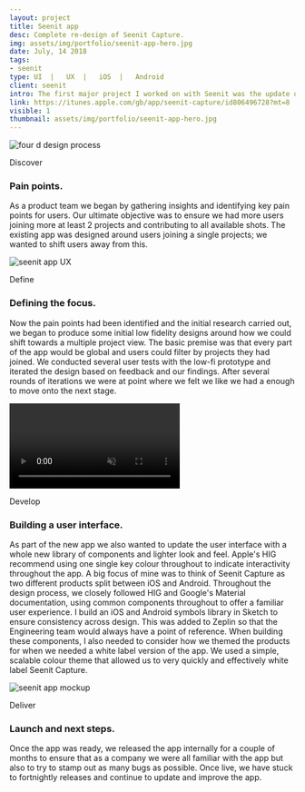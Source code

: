 ```yaml
---
layout: project
title: Seenit app
desc: Complete re-design of Seenit Capture.
img: assets/img/portfolio/seenit-app-hero.jpg
date: July, 14 2018
tags:
- seenit
type: UI  |   UX  |   iOS  |   Android
client: seenit
intro: The first major project I worked on with Seenit was the update of the iOS and Android app, Seenit Capture. We used the Double Diamond design process.
link: https://itunes.apple.com/gb/app/seenit-capture/id806496728?mt=8
visible: 1
thumbnail: assets/img/portfolio/seenit-app-hero.jpg
---
```


<section>
    <div class="full-width portfolio-banner">
        <img src="{{ site.baseurl}}/assets/img/portfolio/four-d-design-process.png" class="no-padding portfolio-banner-image" alt="four d design process"/>
    </div>
</section>

<section>
    <div class="container">
        <div class="row">
            <div class="col-12">
                <p class="subhead">Discover</p>
            </div>
        </div>
    </div>
    <div class="container">
        <div class="row">
            <div class="col-6">
                <h3>Pain points.</h3>
                <p>As a product team we began by gathering insights and identifying key pain points for users. Our ultimate objective was to ensure we had more users joining more at least 2 projects and contributing to all available shots. The existing app was designed around users joining a single projects; we wanted to shift users away from this.
                </p>
            </div>
        </div>
    </div>
</section>

<section>
    <div class="full-width portfolio-banner">
        <img src="{{ site.baseurl}}/assets/img/portfolio/seenit-define.jpg" class="no-padding portfolio-banner-image" alt="seenit app UX"/>
    </div>
</section>

<section>
    <div class="container">
        <div class="row">
            <div class="col-12">
                <p class="subhead">Define</p>
            </div>
        </div>
    </div>
    <div class="container">
        <div class="row">
            <div class="col-6">
                <h3>Defining the focus.</h3>
                <p>Now the pain points had been identified and the initial research carried out, we began to produce some initial low fidelity designs around how we could shift towards a multiple project view. The basic premise was that every part of the app would be global and users could filter by projects they had joined. We conducted several user tests with the low-fi prototype and iterated the design based on feedback and our findings. After several rounds of iterations we were at point where we felt we like we had a enough to move onto the next stage.
                </p>
            </div>
        </div>
    </div>
</section>

<section>
    <div class="full-width portfolio-banner">
        <video autoplay="" loop="" muted="" playsinline="" class="video-cover lazy iphone-inline-video">
            <source src="{{ site.baseurl}}/assets/img/portfolio/android-components.mp4" type="video/mp4;codecs=&quot;avc1.42E01E, mp4a.40.2&quot;">
            <source src="{{ site.baseurl}}/assets/img/portfolio/android-components.ogg">
            <source src="{{ site.baseurl}}/assets/img/portfolio/android-components.webm" type="video/webm;codecs=&quot;vp8, vorbis&quot;">
            Your browser does not support the video tag.
        </video>
    </div>
</section>

<section>
    <div class="container">
        <div class="row">
            <div class="col-12">
                <p class="subhead">Develop</p>
            </div>
        </div>
    </div>
    <div class="container">
        <div class="row">
            <div class="col-6">
                <h3>Building a user interface.</h3>
                <p>As part of the new app we also wanted to update the user interface with a whole new library of components and lighter look and feel. Apple's HIG recommend using one single key colour throughout to indicate interactivity throughout the app. A big focus of mine was to think of Seenit Capture as two different products split between iOS and Android. Throughout the design process, we closely followed HIG and Google's Material documentation, using common components throughout to offer a familiar user experience. I build an iOS and Android symbols library in Sketch to ensure consistency across design. This was added to Zeplin so that the Engineering team would always have a point of reference. When building these components, I also needed to consider how we themed the products for when we needed a white label version of the app. We used a simple, scalable colour theme that allowed us to very quickly and effectively white label Seenit Capture.
                </p>
            </div>
        </div>
    </div>
</section>

<section>
    <div class="full-width portfolio-banner">
        <img data-src="{{ site.baseurl}}/assets/img/portfolio/seenit-app-mockup.jpg" class="no-padding lazy full-width portfolio-banner-image" alt="seenit app mockup" />
    </div>
</section>

<section>
    <div class="container">
        <div class="row">
            <div class="col-12">
                <p class="subhead">Deliver</p>
            </div>
        </div>
    </div>
    <div class="container">
        <div class="row">
            <div class="col-6">
                <h3>Launch and next steps.</h3>
                <p>Once the app was ready, we released the app internally for a couple of months to ensure that as a company we were all familiar with the app but also to try to stamp out as many bugs as possible. Once live, we have stuck to fortnightly releases and continue to update and improve the app.
                </p>
            </div>
        </div>
    </div>
</section>